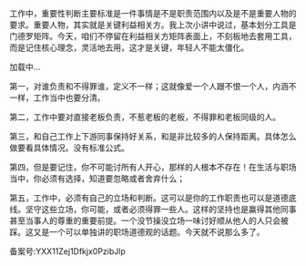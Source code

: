工作中，重要性判断主要标准是一件事情是不是职责范围内以及是不是重要人物的要求。重要人物，其实就是关键利益相关方。我上次小讲中说过，基本划分工具是门德罗矩阵。今天，咱们不停留在利益相关方矩阵表面上，不刻板地去套用工具，而是记住核心理念，灵活地去用，这才是关键，年轻人不能太僵化。

  

加载中...

  

第一，对谁负责和不得罪谁，定义不一样；这就像爱一个人跟不恨一个人，内涵不一样，工作当中也要分清。

第二，工作中要对直接老板负责，不惹老板的老板，不得罪和老板同级的人。

第三，和自己工作上下游同事保持好关系，和是非比较多的人保持距离。具体怎么做要看具体情况。没有标准公式。

第四，但是要记住，你不可能讨所有人开心，那样的人根本不存在！在生活与职场当中，你必须有选择，知道要忽略或者舍弃什么；

第五，工作中，必须有自己的立场和判断。这可以是你的工作职责也可以是道德底线。坚守这些立场，你可能，或者必须得罪一些人。这样的坚持也是赢得其他同事甚至当事人的尊重的重要前提。一个没节操没立场一味讨好顺从他人的人只会被踩。这又是一个可以单独讲的职场道德观的话题。今天就不说那么多了。

  

备案号:YXX11Zej1Dfkjx0PzibJlp
